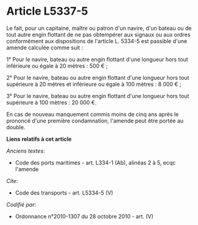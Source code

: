 # Article L5337-5

Le fait, pour un capitaine, maître ou patron d'un navire, d'un bateau ou de tout autre engin flottant de ne pas obtempérer
aux signaux ou aux ordres conformément aux dispositions de l'article L. 5334-5 est passible d'une amende calculée comme
suit : 

1° Pour le navire, bateau ou autre engin flottant d'une longueur hors tout inférieure ou égale à 20 mètres : 500 € ; 

2° Pour le navire, bateau ou autre engin flottant d'une longueur hors tout supérieure à 20 mètres et inférieure ou égale à
100 mètres : 8 000 € ; 

3° Pour le navire, bateau ou autre engin flottant d'une longueur hors tout supérieure à 100 mètres : 20 000 €. 

En cas de nouveau manquement commis moins de cinq ans après le prononcé d'une première condamnation, l'amende peut être
portée au double.

**Liens relatifs à cet article**

_Anciens textes_:

  - Code des ports maritimes - art. L334-1 (Ab), alinéas 2 à 5, ecqc l'amende

_Cite_:

  - Code des transports - art. L5334-5 (V)

_Codifié par_:

  - Ordonnance n°2010-1307 du 28 octobre 2010 - art. (V)
